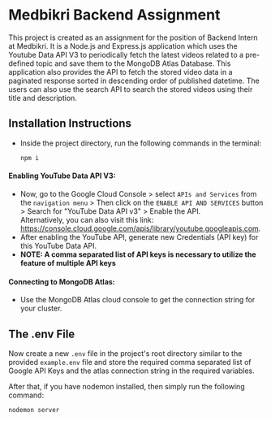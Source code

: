 # Medbikri Backend Assignment

This project is created as an assignment for the position of Backend Intern at Medbikri. It is a Node.js and Express.js application which uses the Youtube Data API V3 to periodically fetch the latest videos related to a pre-defined topic and save them to the MongoDB Atlas Database. This application also provides the API to fetch the stored video data in a paginated response sorted in descending order of published datetime. The users can also use the search API to search the stored videos using their title and description.

## Installation Instructions

- Inside the project directory, run the following commands in the terminal:
  ```
  npm i
  ```
 #### Enabling YouTube Data API V3:
 - Now, go to the Google Cloud Console > select `APIs and Services` from the `navigation menu` > Then click on the `ENABLE API AND SERVICES` button > Search for "YouTube Data API v3" > Enable the API. <br> Alternatively, you can also visit this link: https://console.cloud.google.com/apis/library/youtube.googleapis.com.
 - After enabling the YouTube API, generate new Credentials (API key) for this YouTube Data API.
 - **NOTE: A comma separated list of API keys is necessary to utilize the feature of multiple API keys**
 
 #### Connecting to MongoDB Atlas:
 - Use the MongoDB Atlas cloud console to get the connection string for your cluster.

## The .env File

Now create a new `.env` file in the project's root directory similar to the provided `example.env` file and store the required comma separated list of Google API Keys and the atlas connection string in the required variables.

After that, if you have nodemon installed, then simply run the following command:
```
nodemon server
```
